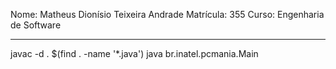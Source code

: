 Nome: Matheus Dionísio Teixeira Andrade
Matrícula: 355
Curso: Engenharia de Software

---

javac -d . $(find . -name '\*.java')
java br.inatel.pcmania.Main
